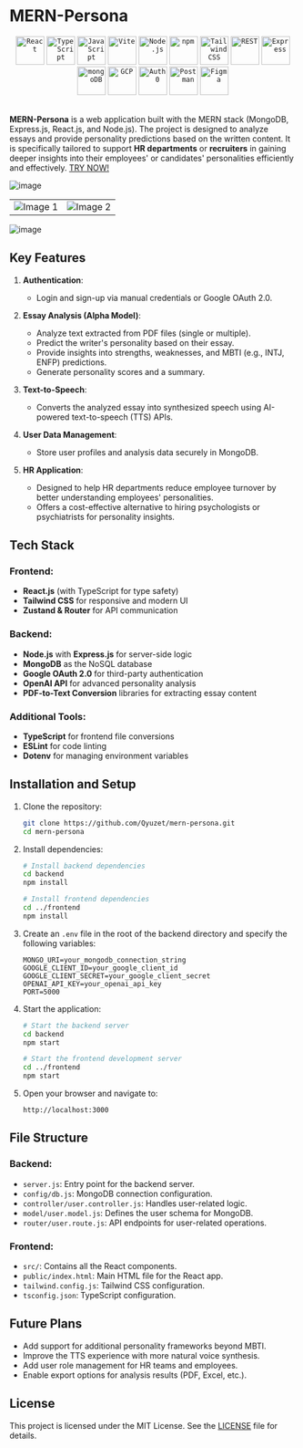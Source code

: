 # MERN-Persona
<div align="center">
	<code><img width="50" src="https://user-images.githubusercontent.com/25181517/183897015-94a058a6-b86e-4e42-a37f-bf92061753e5.png" alt="React" title="React"/></code>
	<code><img width="50" src="https://user-images.githubusercontent.com/25181517/183890598-19a0ac2d-e88a-4005-a8df-1ee36782fde1.png" alt="TypeScript" title="TypeScript"/></code>
	<code><img width="50" src="https://user-images.githubusercontent.com/25181517/117447155-6a868a00-af3d-11eb-9cfe-245df15c9f3f.png" alt="JavaScript" title="JavaScript"/></code>
	<code><img width="50" src="https://github-production-user-asset-6210df.s3.amazonaws.com/62091613/261395532-b40892ef-efb8-4b0e-a6b5-d1cfc2f3fc35.png" alt="Vite" title="Vite"/></code>
	<code><img width="50" src="https://user-images.githubusercontent.com/25181517/183568594-85e280a7-0d7e-4d1a-9028-c8c2209e073c.png" alt="Node.js" title="Node.js"/></code>
	<code><img width="50" src="https://user-images.githubusercontent.com/25181517/121401671-49102800-c959-11eb-9f6f-74d49a5e1774.png" alt="npm" title="npm"/></code>
	<code><img width="50" src="https://user-images.githubusercontent.com/25181517/202896760-337261ed-ee92-4979-84c4-d4b829c7355d.png" alt="Tailwind CSS" title="Tailwind CSS"/></code>
	<code><img width="50" src="https://user-images.githubusercontent.com/25181517/192107858-fe19f043-c502-4009-8c47-476fc89718ad.png" alt="REST" title="REST"/></code>
	<code><img width="50" src="https://user-images.githubusercontent.com/25181517/183859966-a3462d8d-1bc7-4880-b353-e2cbed900ed6.png" alt="Express" title="Express"/></code>
	<code><img width="50" src="https://user-images.githubusercontent.com/25181517/182884177-d48a8579-2cd0-447a-b9a6-ffc7cb02560e.png" alt="mongoDB" title="mongoDB"/></code>
	<code><img width="50" src="https://user-images.githubusercontent.com/25181517/183911547-990692bc-8411-4878-99a0-43506cdb69cf.png" alt="GCP" title="GCP"/></code>
	<code><img width="50" src="https://cdn.brighttalk.com/ams/california/images/channel/19357/image_840418.png" alt="Auth0" title="Auth0"/></code>
	<code><img width="50" src="https://user-images.githubusercontent.com/25181517/192109061-e138ca71-337c-4019-8d42-4792fdaa7128.png" alt="Postman" title="Postman"/></code>
	<code><img width="50" src="https://user-images.githubusercontent.com/25181517/189715289-df3ee512-6eca-463f-a0f4-c10d94a06b2f.png" alt="Figma" title="Figma"/></code>
</div>
<br/>

**MERN-Persona** is a web application built with the MERN stack (MongoDB, Express.js, React.js, and Node.js). The project is designed to analyze essays and provide personality predictions based on the written content. It is specifically tailored to support **HR departments** or **recruiters** in gaining deeper insights into their employees' or candidates' personalities efficiently and effectively. [TRY NOW!](https://mern-persona.onrender.com/authenticate)

![image](https://github.com/user-attachments/assets/03f539c0-ed9f-4869-9ff0-70530776e1f6)

<div align="center">
  <table>
    <tr>
      <td><img src="https://github.com/user-attachments/assets/56421521-9486-487f-84f2-e34a0d32b632" alt="Image 1"/></td>
      <td><img src="https://github.com/user-attachments/assets/b12730cd-541b-410f-ba1e-3af919fd0f5b" alt="Image 2"/></td>
    </tr>
  </table>
</div>

![image](https://github.com/user-attachments/assets/ba9ce114-d308-422f-b840-f53838c394c0)







## Key Features

1. **Authentication**:
   - Login and sign-up via manual credentials or Google OAuth 2.0.
   
2. **Essay Analysis (Alpha Model)**:
   - Analyze text extracted from PDF files (single or multiple).
   - Predict the writer's personality based on their essay.
   - Provide insights into strengths, weaknesses, and MBTI (e.g., INTJ, ENFP) predictions.
   - Generate personality scores and a summary.

3. **Text-to-Speech**:
   - Converts the analyzed essay into synthesized speech using AI-powered text-to-speech (TTS) APIs.

4. **User Data Management**:
   - Store user profiles and analysis data securely in MongoDB.

5. **HR Application**:
   - Designed to help HR departments reduce employee turnover by better understanding employees' personalities.
   - Offers a cost-effective alternative to hiring psychologists or psychiatrists for personality insights.

## Tech Stack

### Frontend:
- **React.js** (with TypeScript for type safety)
- **Tailwind CSS** for responsive and modern UI
- **Zustand & Router** for API communication

### Backend:
- **Node.js** with **Express.js** for server-side logic
- **MongoDB** as the NoSQL database
- **Google OAuth 2.0** for third-party authentication
- **OpenAI API** for advanced personality analysis
- **PDF-to-Text Conversion** libraries for extracting essay content

### Additional Tools:
- **TypeScript** for frontend file conversions
- **ESLint** for code linting
- **Dotenv** for managing environment variables

## Installation and Setup

1. Clone the repository:
   ```bash
   git clone https://github.com/Qyuzet/mern-persona.git
   cd mern-persona
   ```

2. Install dependencies:
   ```bash
   # Install backend dependencies
   cd backend
   npm install
   
   # Install frontend dependencies
   cd ../frontend
   npm install
   ```

3. Create an `.env` file in the root of the backend directory and specify the following variables:
   ```env
   MONGO_URI=your_mongodb_connection_string
   GOOGLE_CLIENT_ID=your_google_client_id
   GOOGLE_CLIENT_SECRET=your_google_client_secret
   OPENAI_API_KEY=your_openai_api_key
   PORT=5000
   ```

4. Start the application:
   ```bash
   # Start the backend server
   cd backend
   npm start
   
   # Start the frontend development server
   cd ../frontend
   npm start
   ```

5. Open your browser and navigate to:
   ```
   http://localhost:3000
   ```

## File Structure

### Backend:
- `server.js`: Entry point for the backend server.
- `config/db.js`: MongoDB connection configuration.
- `controller/user.controller.js`: Handles user-related logic.
- `model/user.model.js`: Defines the user schema for MongoDB.
- `router/user.route.js`: API endpoints for user-related operations.

### Frontend:
- `src/`: Contains all the React components.
- `public/index.html`: Main HTML file for the React app.
- `tailwind.config.js`: Tailwind CSS configuration.
- `tsconfig.json`: TypeScript configuration.

## Future Plans
- Add support for additional personality frameworks beyond MBTI.
- Improve the TTS experience with more natural voice synthesis.
- Add user role management for HR teams and employees.
- Enable export options for analysis results (PDF, Excel, etc.).

## License
This project is licensed under the MIT License. See the [LICENSE](LICENSE) file for details.
